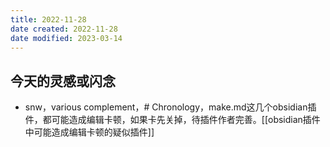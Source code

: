 ```yaml
---
title: 2022-11-28
date created: 2022-11-28
date modified: 2023-03-14
---
```


## 今天的灵感或闪念

- snw，various complement，# Chronology，make.md这几个obsidian插件，都可能造成编辑卡顿，如果卡先关掉，待插件作者完善。[[obsidian插件中可能造成编辑卡顿的疑似插件]]
